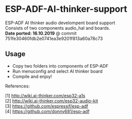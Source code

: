 # ESP-ADF-AI-thinker-support
ESP-ADF AI thinker audio develompent board support  
Consists of two components audio_hal and boards.  
**Date ported: 16.10.2019**  @ commit 751fe30460fdb2e0741ea3e9201f813a60a78c73


## Usage
- Copy two folders into components of ESP-ADF  
- Run menuconfig and select AI thinker board  
- Compile and enjoy!  

References:

[1] http://wiki.ai-thinker.com/esp32-a1s  
[2] http://wiki.ai-thinker.com/esp32-audio-kit  
[3] https://github.com/espressif/esp-adf  
[4] https://github.com/donny681/esp-adf  
